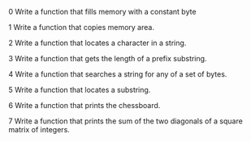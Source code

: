 0 Write a function that fills memory with a constant byte

1 Write a function that copies memory area.

2 Write a function that locates a character in a string.

3 Write a function that gets the length of a prefix substring.

4 Write a function that searches a string for any of a set of bytes.

5 Write a function that locates a substring.

6 Write a function that prints the chessboard.

7 Write a function that prints the sum of the two diagonals of a square matrix of integers.

